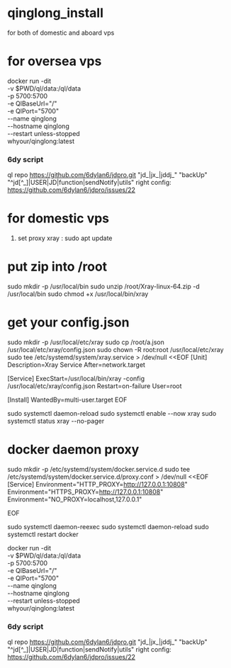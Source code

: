 # qinglong_install
for both of domestic and aboard vps

# for oversea vps
docker run -dit \
  -v $PWD/ql/data:/ql/data \
  -p 5700:5700 \
  -e QlBaseUrl="/" \
  -e QlPort="5700" \
  --name qinglong \
  --hostname qinglong \
  --restart unless-stopped \
  whyour/qinglong:latest
### 6dy script
ql repo https://github.com/6dylan6/jdpro.git "jd_|jx_|jddj_" "backUp" "^jd[^_]|USER|JD|function|sendNotify|utils"
right config:
https://github.com/6dylan6/jdpro/issues/22

# for domestic vps

1. set proxy
   xray :
sudo apt update
# put zip into /root
sudo mkdir -p /usr/local/bin
sudo unzip /root/Xray-linux-64.zip -d /usr/local/bin
sudo chmod +x /usr/local/bin/xray
# get your config.json
sudo mkdir -p /usr/local/etc/xray
sudo cp /root/a.json /usr/local/etc/xray/config.json
sudo chown -R root:root /usr/local/etc/xray
sudo tee /etc/systemd/system/xray.service > /dev/null <<EOF
[Unit]
Description=Xray Service
After=network.target

[Service]
ExecStart=/usr/local/bin/xray -config /usr/local/etc/xray/config.json
Restart=on-failure
User=root

[Install]
WantedBy=multi-user.target
EOF

sudo systemctl daemon-reload
sudo systemctl enable --now xray
sudo systemctl status xray --no-pager

# docker daemon proxy
sudo mkdir -p /etc/systemd/system/docker.service.d
sudo tee /etc/systemd/system/docker.service.d/proxy.conf > /dev/null <<EOF
[Service]
Environment="HTTP_PROXY=http://127.0.0.1:10808"
Environment="HTTPS_PROXY=http://127.0.0.1:10808"
Environment="NO_PROXY=localhost,127.0.0.1"

EOF

sudo systemctl daemon-reexec
sudo systemctl daemon-reload
sudo systemctl restart docker

docker run -dit \
  -v $PWD/ql/data:/ql/data \
  -p 5700:5700 \
  -e QlBaseUrl="/" \
  -e QlPort="5700" \
  --name qinglong \
  --hostname qinglong \
  --restart unless-stopped \
  whyour/qinglong:latest
### 6dy script
ql repo https://github.com/6dylan6/jdpro.git "jd_|jx_|jddj_" "backUp" "^jd[^_]|USER|JD|function|sendNotify|utils"
right config:
https://github.com/6dylan6/jdpro/issues/22
